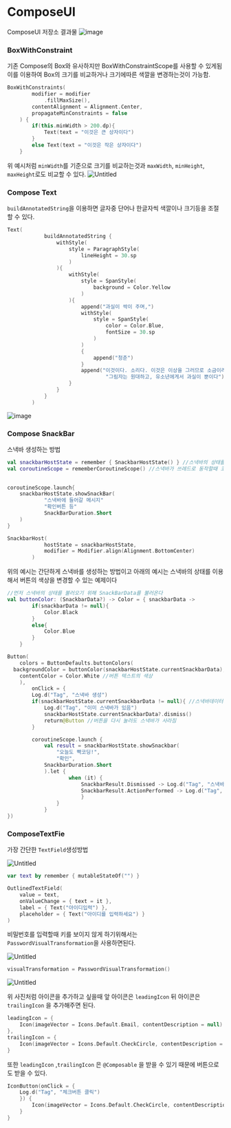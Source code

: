 # ComposeUI
ComposeUI 저장소 결과물
![image](https://user-images.githubusercontent.com/70741953/159221477-e45a8974-8167-40de-9093-57ebfe837b72.png)

### BoxWithConstraint

기존 Compose의 Box와 유사하지만 BoxWithConstraintScope를 사용할 수 있게됨 이를 이용하여 Box의 크기를 비교하거나 크기에따른 색깔을 변경하는것이 가능함.

```kotlin
BoxWithConstraints(
        modifier = modifier
            .fillMaxSize(),
        contentAlignment = Alignment.Center,
        propagateMinConstraints = false
    ) {
        if(this.minWidth > 200.dp){
            Text(text = "이것은 큰 상자이다")
        }
        else Text(text = "이것은 작은 상자이다")
    }
```

위 예시처럼 `minWidth`를 기준으로 크기를 비교하는것과 `maxWidth`, `minHeight`, `maxHeight`로도 비교할 수 있다.
![Untitled](https://user-images.githubusercontent.com/70741953/160308059-750f1633-7e9b-4c21-8508-5dbe3ac8a7a7.png)


### Compose Text

`buildAnnotatedString`을 이용하면 글자중 단어나 한글자씩 색깔이나 크기등을 조절할 수 있다.
```kotlin
Text(
            buildAnnotatedString {
                withStyle(
                    style = ParagraphStyle(
                        lineHeight = 30.sp
                    )
                ){
                    withStyle(
                        style = SpanStyle(
                            background = Color.Yellow
                        )
                    ){
                        append("과실이 싹이 주며,")
                        withStyle(
                            style = SpanStyle(
                                color = Color.Blue,
                                fontSize = 30.sp
                            )
                        )
                        {
                            append("청춘")
                        }
                        append("이것이다. 소리다. 이것은 이상을 그러므로 소금이라" +
                                "그림자는 원대하고, 유소년에게서 과실이 뿐이다")
                    }
                }
            }
        )
```
![image](https://user-images.githubusercontent.com/70741953/160310914-b7111fc3-ca5b-45d3-abc0-f8f214146516.png)

### Compose SnackBar

스낵바 생성하는 방법

```kotlin
val snackbarHostState = remember { SnackbarHostState() } //스낵바의 상태를 기억하고 있음
val coroutineScope = rememberCoroutineScope() //스낵바가 쓰레드로 동작할때 코루틴을 사용하면
																							//다른 쓰레드를 건드리지않아도 개별적으로 실행가능

coroutineScope.launch{
	snackbarHostState.showSnackBar(
			"스낵바에 들어갈 메시지"
			"확인버튼 등"
			SnackBarDuration.Short
	)
}

SnackbarHost(
            hostState = snackbarHostState,
            modifier = Modifier.align(Alignment.BottomCenter)
        )
```

위의 예시는 간단하게 스낵바를 생성하는 방법이고 아래의 예시는 스낵바의 상태를 이용해서 버튼의 색상을 변경할 수 있는 예제이다

```kotlin
//먼저 스낵바의 상태를 불러오기 위해 SnackBarData를 불러온다
val buttonColor: (SnackbarData?) -> Color = { snackbarData ->
        if(snackbarData != null){
            Color.Black
        }
        else{
            Color.Blue
        }
    }

Button(
	colors = ButtonDefaults.buttonColors(
  backgroundColor = buttonColor(snackbarHostState.currentSnackbarData), //버튼의 색상을 스낵바가 변경될때 정해진 색상으로 변경되도록 
	contentColor = Color.White //버튼 텍스트의 색상
	),
		onClick = {
		Log.d("Tag", "스낵바 생성")
		if(snackbarHostState.currentSnackbarData != null){ //스낵바데이터가 null이 아니면 스낵바가 있는 경우
			Log.d("Tag", "이미 스낵바가 있음")
			snackbarHostState.currentSnackbarData?.dismiss()
			return@Button //버튼을 다시 눌러도 스낵바가 사라짐
		}

		coroutineScope.launch {
			val result = snackbarHostState.showSnackbar(
				"오늘도 빡코딩!",
				"확인",
			SnackbarDuration.Short
			).let {
					when (it) {
						SnackbarResult.Dismissed -> Log.d("Tag", "스낵바 닫아짐")
						SnackbarResult.ActionPerformed -> Log.d("Tag", "스낵바 확인 버튼 클릭")
						}
				}
			}
})
```

### ComposeTextFie

가장 간단한 `TextField`생성방법

![Untitled](https://s3-us-west-2.amazonaws.com/secure.notion-static.com/e084c39f-91a3-41ed-ad41-12a63ee079e9/Untitled.png)

```kotlin
var text by remember { mutableStateOf("") }

OutlinedTextField(
	value = text,
	onValueChange = { text = it },
	label = { Text("아이디입력") },
	placeholder = { Text("아이디를 입력하세요") }
)
```

비밀번호를 입력할때 키를 보이지 않게 하기위해서는 `PasswordVisualTransformation`을 사용하면된다.

![Untitled](https://s3-us-west-2.amazonaws.com/secure.notion-static.com/922af5bb-d701-41c1-83bf-852170b40420/Untitled.png)

```kotlin
visualTransformation = PasswordVisualTransformation()
```

![Untitled](https://s3-us-west-2.amazonaws.com/secure.notion-static.com/1f687a62-4550-4a09-b9b3-af2899bbc117/Untitled.png)

위 사진처럼 아이콘을 추가하고 싶을때 앞 아이콘은 `leadingIcon` 뒤 아이콘은 `trailingIcon` 을 추가해주면 된다.

```kotlin
leadingIcon = {
	Icon(imageVector = Icons.Default.Email, contentDescription = null)
},
trailingIcon = {
	Icon(imageVector = Icons.Default.CheckCircle, contentDescription = null)
}
```

또한 `leadingIcon` ,`trailingIcon` 은 `@Composable` 을 받을 수 있기 때문에 버튼으로도 받을 수 있다.
```kotlin
IconButton(onClick = { 
	Log.d("Tag", "체크버튼 클릭") 
	}) {
		Icon(imageVector = Icons.Default.CheckCircle, contentDescription = null)
	}
}
```
